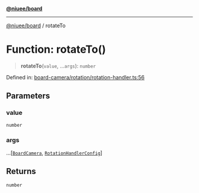 [**@niuee/board**](../README.md)

***

[@niuee/board](../globals.md) / rotateTo

# Function: rotateTo()

> **rotateTo**(`value`, ...`args`): `number`

Defined in: [board-camera/rotation/rotation-handler.ts:56](https://github.com/niuee/board/blob/cc09a87e934160adef876c4e11d51fd97e78653d/src/board-camera/rotation/rotation-handler.ts#L56)

## Parameters

### value

`number`

### args

...\[[`BoardCamera`](../interfaces/BoardCamera.md), [`RotationHandlerConfig`](../type-aliases/RotationHandlerConfig.md)\]

## Returns

`number`
